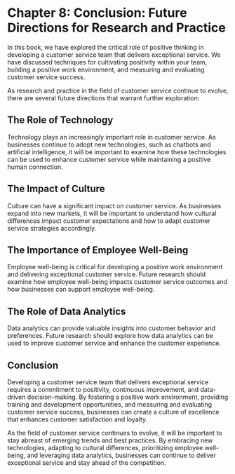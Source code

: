 Chapter 8: Conclusion: Future Directions for Research and Practice
==================================================================

In this book, we have explored the critical role of positive thinking in developing a customer service team that delivers exceptional service. We have discussed techniques for cultivating positivity within your team, building a positive work environment, and measuring and evaluating customer service success.

As research and practice in the field of customer service continue to evolve, there are several future directions that warrant further exploration:

The Role of Technology
----------------------

Technology plays an increasingly important role in customer service. As businesses continue to adopt new technologies, such as chatbots and artificial intelligence, it will be important to examine how these technologies can be used to enhance customer service while maintaining a positive human connection.

The Impact of Culture
---------------------

Culture can have a significant impact on customer service. As businesses expand into new markets, it will be important to understand how cultural differences impact customer expectations and how to adapt customer service strategies accordingly.

The Importance of Employee Well-Being
-------------------------------------

Employee well-being is critical for developing a positive work environment and delivering exceptional customer service. Future research should examine how employee well-being impacts customer service outcomes and how businesses can support employee well-being.

The Role of Data Analytics
--------------------------

Data analytics can provide valuable insights into customer behavior and preferences. Future research should explore how data analytics can be used to improve customer service and enhance the customer experience.

Conclusion
----------

Developing a customer service team that delivers exceptional service requires a commitment to positivity, continuous improvement, and data-driven decision-making. By fostering a positive work environment, providing training and development opportunities, and measuring and evaluating customer service success, businesses can create a culture of excellence that enhances customer satisfaction and loyalty.

As the field of customer service continues to evolve, it will be important to stay abreast of emerging trends and best practices. By embracing new technologies, adapting to cultural differences, prioritizing employee well-being, and leveraging data analytics, businesses can continue to deliver exceptional service and stay ahead of the competition.
